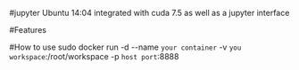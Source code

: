 #jupyter
Ubuntu 14:04 integrated with cuda 7.5 as well as a jupyter interface

#Features


#How to use
sudo docker run -d --name `your container` -v `you workspace`:/root/workspace -p `host port`:8888
